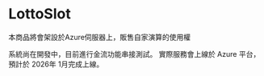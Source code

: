# LottoSlot

本商品將會架設於Azure伺服器上，販售自家演算的使用權

系統尚在開發中，目前進行金流功能串接測試。
實際服務會上線於 Azure 平台，預計於 2026年 1月完成上線。
